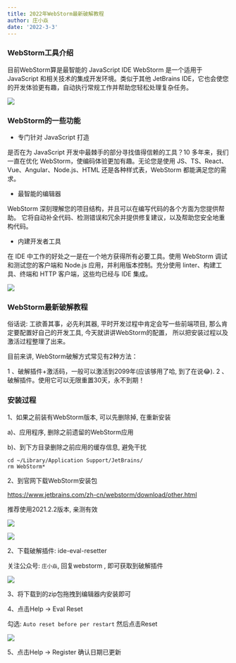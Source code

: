 ```yaml
---
title: 2022年WebStorm最新破解教程
author: 庄小焱
date: '2022-3-3'
---
```



### WebStorm工具介绍

目前WebStorm算是最智能的 JavaScript IDE WebStorm 是一个适用于 JavaScript 和相关技术的集成开发环境。类似于其他 JetBrains IDE，它也会使您的开发体验更有趣，自动执行常规工作并帮助您轻松处理复杂任务。

![](https://images.xiaozhuanlan.com/uploads/photo/2022/42b81531-e891-4be1-be10-fd6602217e64.png)

### WebStorm的一些功能

- 专门针对 JavaScript 打造

是否在为 JavaScript 开发中最棘手的部分寻找值得信赖的工具？10 多年来，我们一直在优化 WebStorm，使编码体验更加有趣。无论您是使用 JS、TS、React、Vue、Angular、Node.js、HTML 还是各种样式表，WebStorm 都能满足您的需求。

- 最智能的编辑器

WebStorm 深刻理解您的项目结构，并且可以在编写代码的各个方面为您提供帮助。 它将自动补全代码、检测错误和冗余并提供修复建议，以及帮助您安全地重构代码。

- 内建开发者工具

在 IDE 中工作的好处之一是在一个地方获得所有必要工具。使用 WebStorm 调试和测试您的客户端和 Node.js 应用，并利用版本控制。充分使用 linter、构建工具、终端和 HTTP 客户端，这些均已经与 IDE 集成。

![](https://images.xiaozhuanlan.com/uploads/photo/2022/6c893be1-3e79-4f43-9751-b03f3b2f08b3.png)

### WebStorm最新破解教程

俗话说: 工欲善其事，必先利其器, 平时开发过程中肯定会写一些前端项目, 那么肯定要配置好自己的开发工具, 今天就讲讲WebStorm的配置， 所以把安装过程以及激活过程整理了出来。

目前来讲, WebStorm破解方式常见有2种方法：

1 、破解插件+激活码，一般可以激活到2099年(应该够用了哈, 到了在说😂).
2 、破解插件。使用它可以无限重置30天，永不到期！

### 安装过程

1、如果之前装有WebStorm版本, 可以先删除掉, 在重新安装

a)、应用程序, 删除之前遗留的WebStorm应用

b)、到下方目录删除之前应用的缓存信息, 避免干扰

```
cd ~/Library/Application Support/JetBrains/
rm WebStorm*
```

2、到官网下载WebStorm安装包

https://www.jetbrains.com/zh-cn/webstorm/download/other.html

推荐使用2021.2.2版本, 亲测有效

![](https://images.xiaozhuanlan.com/uploads/photo/2022/9ceb11ae-f31e-4df0-a4df-0563c513bcc5.png)

![](https://images.xiaozhuanlan.com/uploads/photo/2022/9e54f667-a2fb-408a-950d-46aced95590a.png)

2、下载破解插件: ide-eval-resetter

关注公众号: `庄小焱`, 回复webstorm , 即可获取到破解插件

![](https://images.xiaozhuanlan.com/uploads/photo/2022/5cb0c91e-fd83-4a04-8df6-65fb602b3834.png)

3、将下载到的zip包拖拽到编辑器内安装即可

4、点击Help -> Eval Reset

勾选: `Auto reset before per restart` 然后点击Reset

![](https://images.xiaozhuanlan.com/uploads/photo/2022/0894e9e2-4d60-4990-9d4c-f2a7dfa186dd.png)

5、点击Help -> Register 确认日期已更新

